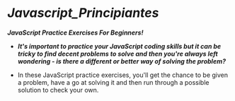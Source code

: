 # **_Javascript_Principiantes_**

**_JavaScript Practice Exercises For Beginners!_**

- **_It's important to practice your JavaScript coding skills but it can be tricky to find decent problems to solve and then you're always left wondering - is there a different or better way of solving the problem?_**

- In these JavaScript practice exercises, you'll get the chance to be given a problem, have a go at solving it and then run through a possible solution to check your own.
